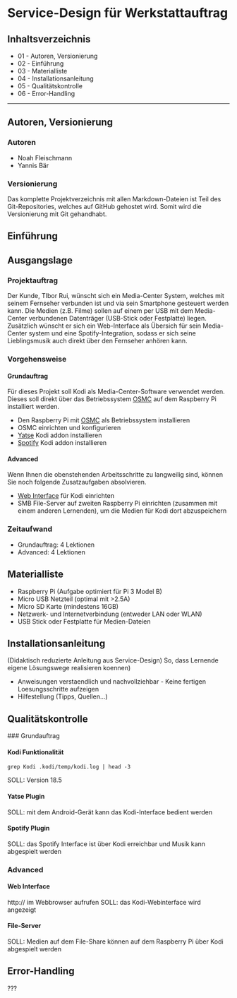 # Service-Design für Werkstattauftrag

## Inhaltsverzeichnis

-   01 - Autoren, Versionierung
-   02 - Einführung
-   03 - Materialliste
-   04 - Installationsanleitung
-   05 - Qualitätskontrolle
-   06 - Error-Handling

---

## Autoren, Versionierung

### Autoren

-   Noah Fleischmann
-   Yannis Bär

### Versionierung

Das komplette Projektverzeichnis mit allen Markdown-Dateien ist Teil des Git-Repositories, welches auf GitHub gehostet wird. Somit wird die Versionierung mit Git gehandhabt.

## Einführung

## Ausgangslage

### Projektauftrag

Der Kunde, TIbor Rui, wünscht sich ein Media-Center System, welches mit seinem Fernseher verbunden ist und via sein Smartphone gesteuert werden kann. Die Medien (z.B. Filme) sollen auf einem per USB mit dem Media-Center verbundenen Datenträger (USB-Stick oder Festplatte) liegen. Zusätzlich wünscht er sich ein Web-Interface als Übersich für sein Media-Center system und eine Spotify-Integration, sodass er sich seine Lieblingsmusik auch direkt über den Fernseher anhören kann.

### Vorgehensweise

#### Grundauftrag

Für dieses Projekt soll Kodi als Media-Center-Software verwendet werden. Dieses soll direkt über das Betriebssystem [OSMC](https://osmc.tv/download/) auf dem Raspberry Pi installiert werden.

-   Den Raspberry Pi mit [OSMC](https://osmc.tv/download/) als Betriebssystem installieren
-   OSMC einrichten und konfigurieren
-   [Yatse](https://yatse.tv/wiki/yatse-kodi-addon) Kodi addon installieren
-   [Spotify](https://www.makeuseof.com/tag/how-to-listen-to-spotify-on-kodi/) Kodi addon installieren

#### Advanced

Wenn Ihnen die obenstehenden Arbeitsschritte zu langweilig sind, können Sie noch folgende Zusatzaufgaben absolvieren.

-   [Web Interface](https://kodi.wiki/view/Web_interface) für Kodi einrichten
-   SMB File-Server auf zweiten Raspberry Pi einrichten (zusammen mit einem anderen Lernenden), um die Medien für Kodi dort abzuspeichern

### Zeitaufwand

-   Grundauftrag: 4 Lektionen
-   Advanced: 4 Lektionen

## Materialliste

-   Raspberry Pi (Aufgabe optimiert für Pi 3 Model B)
-   Micro USB Netzteil (optimal mit >2.5A)
-   Micro SD Karte (mindestens 16GB)
-   Netzwerk- und Internetverbindung (entweder LAN oder WLAN)
-   USB Stick oder Festplatte für Medien-Dateien

## Installationsanleitung

(Didaktisch reduzierte Anleitung aus Service-Design) So, dass Lernende eigene Lösungswege realisieren koennen)

-   Anweisungen verstaendlich und nachvollziehbar - Keine fertigen Loesungsschritte aufzeigen
-   Hilfestellung (Tipps, Quellen...)

## Qualitätskontrolle

### Grundauftrag

#### Kodi Funktionalität

```shell
grep Kodi .kodi/temp/kodi.log | head -3
```

SOLL: Version 18.5

#### Yatse Plugin

SOLL: mit dem Android-Gerät kann das Kodi-Interface bedient werden

#### Spotify Plugin

SOLL: das Spotify Interface ist über Kodi erreichbar und Musik kann abgespielt werden

### Advanced

#### Web Interface

http://<raspberry-ip> im Webbrowser aufrufen
SOLL: das Kodi-Webinterface wird angezeigt

#### File-Server

SOLL: Medien auf dem File-Share können auf dem Raspberry Pi über Kodi abgespielt werden

## Error-Handling

???
